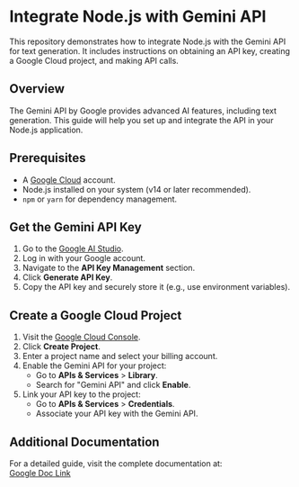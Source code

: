 # Integrate Node.js with Gemini API

This repository demonstrates how to integrate Node.js with the Gemini API for text generation. It includes instructions on obtaining an API key, creating a Google Cloud project, and making API calls.


## Overview

The Gemini API by Google provides advanced AI features, including text generation. This guide will help you set up and integrate the API in your Node.js application.


## Prerequisites

- A [Google Cloud](https://console.cloud.google.com/) account.
- Node.js installed on your system (v14 or later recommended).
- `npm` or `yarn` for dependency management.

## Get the Gemini API Key

1. Go to the [Google AI Studio](https://aistudio.google.com/).
2. Log in with your Google account.
3. Navigate to the **API Key Management** section.
4. Click **Generate API Key**.
5. Copy the API key and securely store it (e.g., use environment variables).


## Create a Google Cloud Project

1. Visit the [Google Cloud Console](https://console.cloud.google.com/).
2. Click **Create Project**.
3. Enter a project name and select your billing account.
4. Enable the Gemini API for your project:
   - Go to **APIs & Services** > **Library**.
   - Search for "Gemini API" and click **Enable**.
5. Link your API key to the project:
   - Go to **APIs & Services** > **Credentials**.
   - Associate your API key with the Gemini API.


## Additional Documentation

For a detailed guide, visit the complete documentation at:  
[Google Doc Link](https://docs.google.com/document/d/1rL9gCCu6Aj94cHpRm5WKb-PDx05V_DS00kVfxrUGQEo/edit?tab=t.0)
